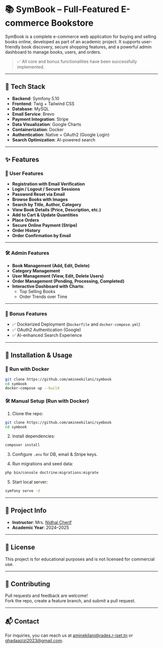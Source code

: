 # 📚 SymBook – Full-Featured E-commerce Bookstore

SymBook is a complete e-commerce web application for buying and selling books online, developed as part of an academic project. It supports user-friendly book discovery, secure shopping features, and a powerful admin dashboard to manage books, users, and orders.

> ✅ All core and bonus functionalities have been successfully implemented.

---

## 🧰 Tech Stack

- **Backend**: Symfony 5.10
- **Frontend**: Twig + Tailwind CSS
- **Database**: MySQL
- **Email Service**: Brevo
- **Payment Integration**: Stripe
- **Data Visualization**: Google Charts
- **Containerization**: Docker
- **Authentication**: Native + OAuth2 (Google Login)
- **Search Optimization**: AI-powered search

---

## ✨ Features

### 👤 User Features

- **Registration with Email Verification**
- **Login / Logout / Secure Sessions**
- **Password Reset via Email**
- **Browse Books with Images**
- **Search by Title, Author, Category**
- **View Book Details (Price, Description, etc.)**
- **Add to Cart & Update Quantities**
- **Place Orders**
- **Secure Online Payment (Stripe)**
- **Order History**
- **Order Confirmation by Email**

---

### 🛠️ Admin Features

- **Book Management (Add, Edit, Delete)**
- **Category Management**
- **User Management (View, Edit, Delete Users)**
- **Order Management (Pending, Processing, Completed)**
- **Interactive Dashboard with Charts**:
  - Top Selling Books
  - Order Trends over Time

---

### 🚀 Bonus Features

- ✅ Dockerized Deployment (`Dockerfile` and `docker-compose.yml`)
- ✅ OAuth2 Authentication (Google)
- ✅ AI-enhanced Search Experience

---

## 🧪 Installation & Usage

### 🐳 Run with Docker

```bash
git clone https://github.com/amineekilani/symbook
cd symbook
docker-compose up --build
```

### 🛠️ Manual Setup (Run with Docker)

1. Clone the repo:

```bash
git clone https://github.com/amineekilani/symbook
cd symbook
```

2. Install dependencies:

```bash
composer install
```

3. Configure `.env` for DB, email & Stripe keys. 

4. Run migrations and seed data:

```bash
php bin/console doctrine:migrations:migrate
```

5. Start local server:

```bash
symfony serve -d
```

---

## 📅 Project Info

- **Instructor**: Mrs. [Nidhal Cherif](https://github.com/NidhalCherif) 
- **Academic Year**: 2024–2025

---

## 📜 License

This project is for educational purposes and is not licensed for commercial use.

---

## 🤝 Contributing

Pull requests and feedback are welcome!  
Fork the repo, create a feature branch, and submit a pull request.

---

## 📬 Contact

For inquiries, you can reach us at [aminekilani@rades.r-iset.tn](mailto:aminekilani@rades.r-iset.tn) or [ghadaazizi2023@gmail.com](mailto:ghadaazizi2023@gmail.com).